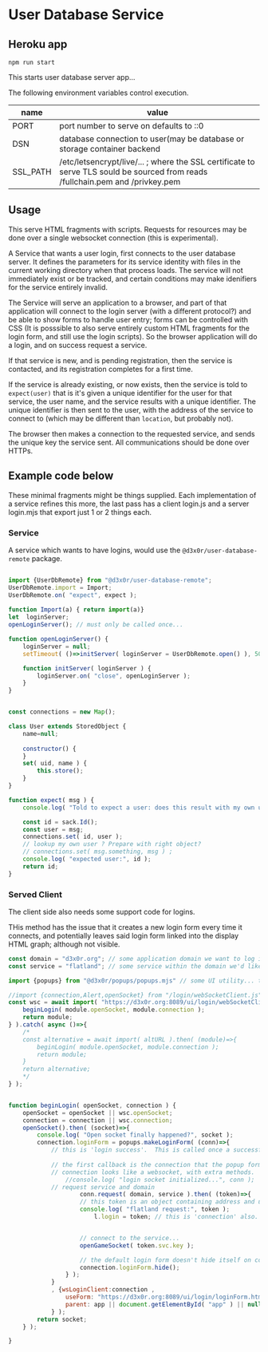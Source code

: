 
# User Database Service



## Heroku app

`npm run start`

This starts user database server app...

The following environment variables control execution.

|name|value|
|----|----|
| PORT| port number to serve on defaults to ::0 |
| DSN | database connection to user(may be database or storage container backend |
| SSL_PATH | /etc/letsencrypt/live/... ; where the SSL certificate to serve TLS sould be sourced from reads /fullchain.pem and /privkey.pem |



## Usage


This serve HTML fragments with scripts.  Requests for resources may be done over a single websocket connection (this is experimental).

A Service that wants a user login, first connects to the user database server.  It defines the parameters for its service identity with files
in the current working directory when that process loads.  The service will not immediately exist or be tracked, and certain conditions may make idenifiers
for the service entirely invalid.  

The Service will serve an application to a browser, and part of that application will connect to the login server (with a different protocol?) and
be able to show forms to handle user entry; forms can be controlled with CSS (It is posssible to also serve entirely custom HTML fragments for the login form, and still use the login scripts).
So the browser application will do a login, and on success request a service.

If that service is new, and is pending registration, then the service is contacted, and its registration completes for a first time.  

If the service is already existing, or now exists, then the service is told to `expect(user)` that is it's given a unique identifier for the user for that service, the user name, 
and the service results with a unique identifier. The unique identifier is then sent to the user, with the address of the service to connect to (which may be different than `location`, but probably not).

The browser then makes a connection to the requested service, and sends the unique key the service sent.  All communications should be done over HTTPs.





## Example code below


These minimal fragments might be things supplied.  Each implementation of a service refines this more, the last pass has a client login.js and a server login.mjs that export just 1 or 2 things each.

### Service

A service which wants to have logins, would use the `@d3x0r/user-database-remote` package.

``` js

import {UserDbRemote} from "@d3x0r/user-database-remote";
UserDbRemote.import = Import;      
UserDbRemote.on( "expect", expect );
  
function Import(a) { return import(a)} 
let  loginServer;
openLoginServer(); // must only be called once...

function openLoginServer() {
	loginServer = null;
	setTimeout( ()=>initServer( loginServer = UserDbRemote.open() ), 5000 );

	function initServer( loginServer ) {
		loginServer.on( "close", openLoginServer );
	}
}


const connections = new Map();

class User extends StoredObject {
	name=null;
	
	constructor() {
	}
	set( uid, name ) {
		this.store();
	}
}

function expect( msg ) {
	console.log( "Told to expect a user: does this result with my own unique ID?", msg );

	const id = sack.Id();
	const user = msg;
	connections.set( id, user );
	// lookup my own user ? Prepare with right object?
	// connections.set( msg.something, msg ) ;	
	console.log( "expected user:", id );
	return id;
}


```

### Served Client

The client side also needs some support code for logins.

THis method has the issue that it creates a new login form every time it connects, and potentially leaves said login form linked into the display HTML graph; although not visible.


``` js
const domain = "d3x0r.org"; // some application domain we want to log into.
const service = "flatland"; // some service within the domain we'd like to talk to.

import {popups} from "@d3x0r/popups/popups.mjs" // some UI utility... this sample uses this.

//import {connection,Alert,openSocket} from "/login/webSocketClient.js";
const wsc = await import( "https://d3x0r.org:8089/ui/login/webSocketClient.js" ).then( (module)=>{
	beginLogin( module.openSocket, module.connection );
	return module;
} ).catch( async ()=>{
	/*
	const alternative = await import( altURL ).then( (module)=>{
		beginLogin( module.openSocket, module.connection );
		return module;
	}
	return alternative;
	*/
} );


function beginLogin( openSocket, connection ) {
	openSocket = openSocket || wsc.openSocket;
	connection = connection || wsc.connection;
	openSocket().then( (socket)=>{
		console.log( "Open socket finally happened?", socket );
		connection.loginForm = popups.makeLoginForm( (conn)=>{
			// this is 'login success'.  This is called once a successful account token has been established.
			
			// the first callback is the connection that the popup form is going to be using
			// connection looks like a websocket, with extra methods.
				//console.log( "login socket initialized...", conn );
			// request service and domain
        			conn.request( domain, service ).then( (token)=>{
					// this token is an object containing address and unique identifier (expect() result)
					console.log( "flatland request:", token );
				        l.login = token; // this is 'connection' also.


					// connect to the service...
					openGameSocket( token.svc.key );

					// the default login form doesn't hide itself on completion; just its content
					connection.loginForm.hide();
				} );
			}
			, {wsLoginClient:connection ,
				useForm: "https://d3x0r.org:8089/ui/login/loginForm.html",
				parent: app || document.getElementById( "app" ) || null
			} );
		return socket;
	} );

}

```


